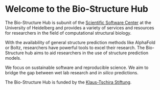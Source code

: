 # Welcome to the Bio-Structure Hub

The Bio-Structure Hub is subunit of the [Scientific Software Center](https://www.ssc.uni-heidelberg.de) at the University of Heidelberg and provides a variety of services and resources for researchers in the field of computational structural biology. 

With the availability of general structure prediction methods like AlphaFold or Boltz, researchers have powerful tools to excel their research.
The Bio-Structure hub aims to aid researchers in the use of structure prediction models. 

We focus on sustainable software and reproducible science. We aim to bridge the gap between wet lab research and *in silico* predictions. 

The Bio-Structure Hub is funded by the [Klaus-Tschira Stiftung](https://klaus-tschira-stiftung.de/).